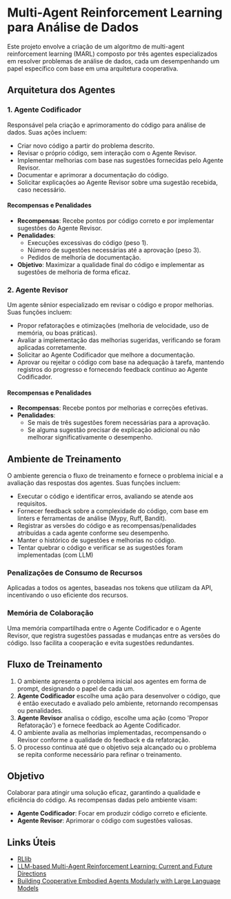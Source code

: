 # Multi-Agent Reinforcement Learning para Análise de Dados

Este projeto envolve a criação de um algoritmo de multi-agent reinforcement learning (MARL) composto por três agentes especializados em resolver problemas de análise de dados, cada um desempenhando um papel específico com base em uma arquitetura cooperativa.

## Arquitetura dos Agentes

### 1. Agente Codificador
Responsável pela criação e aprimoramento do código para análise de dados. Suas ações incluem:
- Criar novo código a partir do problema descrito.
- Revisar o próprio código, sem interação com o Agente Revisor.
- Implementar melhorias com base nas sugestões fornecidas pelo Agente Revisor.
- Documentar e aprimorar a documentação do código.
- Solicitar explicações ao Agente Revisor sobre uma sugestão recebida, caso necessário.

#### Recompensas e Penalidades
- **Recompensas**: Recebe pontos por código correto e por implementar sugestões do Agente Revisor.
- **Penalidades**:
  - Execuções excessivas do código (peso 1).
  - Número de sugestões necessárias até a aprovação (peso 3).
  - Pedidos de melhoria de documentação.
- **Objetivo**: Maximizar a qualidade final do código e implementar as sugestões de melhoria de forma eficaz.

### 2. Agente Revisor
Um agente sênior especializado em revisar o código e propor melhorias. Suas funções incluem:
- Propor refatorações e otimizações (melhoria de velocidade, uso de memória, ou boas práticas).
- Avaliar a implementação das melhorias sugeridas, verificando se foram aplicadas corretamente.
- Solicitar ao Agente Codificador que melhore a documentação.
- Aprovar ou rejeitar o código com base na adequação à tarefa, mantendo registros do progresso e fornecendo feedback contínuo ao Agente Codificador.

#### Recompensas e Penalidades
- **Recompensas**: Recebe pontos por melhorias e correções efetivas.
- **Penalidades**:
  - Se mais de três sugestões forem necessárias para a aprovação.
  - Se alguma sugestão precisar de explicação adicional ou não melhorar significativamente o desempenho.

## Ambiente de Treinamento
O ambiente gerencia o fluxo de treinamento e fornece o problema inicial e a avaliação das respostas dos agentes. Suas funções incluem:
- Executar o código e identificar erros, avaliando se atende aos requisitos.
- Fornecer feedback sobre a complexidade do código, com base em linters e ferramentas de análise (Mypy, Ruff, Bandit).
- Registrar as versões do código e as recompensas/penalidades atribuídas a cada agente conforme seu desempenho.
- Manter o histórico de sugestões e melhorias no código.
- Tentar quebrar o código e verificar se as sugestões foram implementadas (com LLM)

### Penalizações de Consumo de Recursos
Aplicadas a todos os agentes, baseadas nos tokens que utilizam da API, incentivando o uso eficiente dos recursos.

### Memória de Colaboração
Uma memória compartilhada entre o Agente Codificador e o Agente Revisor, que registra sugestões passadas e mudanças entre as versões do código. Isso facilita a cooperação e evita sugestões redundantes.

## Fluxo de Treinamento
1. O ambiente apresenta o problema inicial aos agentes em forma de prompt, designando o papel de cada um.
2. **Agente Codificador** escolhe uma ação para desenvolver o código, que é então executado e avaliado pelo ambiente, retornando recompensas ou penalidades.
3. **Agente Revisor** analisa o código, escolhe uma ação (como 'Propor Refatoração') e fornece feedback ao Agente Codificador.
4. O ambiente avalia as melhorias implementadas, recompensando o Revisor conforme a qualidade do feedback e da refatoração.
5. O processo continua até que o objetivo seja alcançado ou o problema se repita conforme necessário para refinar o treinamento.

## Objetivo
Colaborar para atingir uma solução eficaz, garantindo a qualidade e eficiência do código. As recompensas dadas pelo ambiente visam:
- **Agente Codificador**: Focar em produzir código correto e eficiente.
- **Agente Revisor**: Aprimorar o código com sugestões valiosas.

## Links Úteis

- [RLlib](https://applied-rl-course.netlify.app/en/module2)
- [LLM-based Multi-Agent Reinforcement Learning: Current and Future Directions](https://arxiv.org/abs/2405.11106)
- [Building Cooperative Embodied Agents Modularly with Large Language Models](https://arxiv.org/abs/2307.02485)

